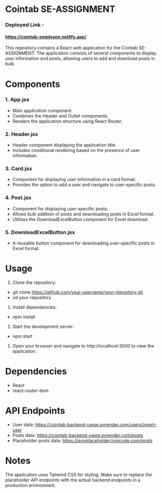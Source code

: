 # Cointab SE-ASSIGNMENT
### Deployed Link - 
#### https://cointab-employee.netlify.app/

This repository contains a React web application for the Cointab SE-ASSIGNMENT. The application consists of several components to display user information and posts, allowing users to add and download posts in bulk.

# Components
### 1. App.jsx
  - Main application component.
  - Combines the Header and Outlet components.
  - Renders the application structure using React Router.
### 2. Header.jsx
  - Header component displaying the application title.
  - Includes conditional rendering based on the presence of user information.
### 3. Card.jsx
  - Component for displaying user information in a card format.
  - Provides the option to add a user and navigate to user-specific posts.
### 4. Post.jsx
  - Component for displaying user-specific posts.
  - Allows bulk addition of posts and downloading posts in Excel format.
  - Utilizes the DownloadExcelButton component for Excel download.
### 5. DownloadExcelButton.jsx
  - A reusable button component for downloading user-specific posts in Excel format.
# Usage
1. Clone the repository:
- git clone https://github.com/your-username/your-repository.git
- cd your-repository
1. Install dependencies:
- npm install
1. Start the development server:
- npm start
1. Open your browser and navigate to http://localhost:3000 to view the application.
# Dependencies
- React
- react-router-dom
# API Endpoints
- User data: https://cointab-backend-uwqe.onrender.com/users/insert-user
- Posts data: https://cointab-backend-uwqe.onrender.com/posts
- Placeholder posts data: https://jsonplaceholder.typicode.com/posts
# Notes
The application uses Tailwind CSS for styling.
Make sure to replace the placeholder API endpoints with the actual backend endpoints in a production environment.
